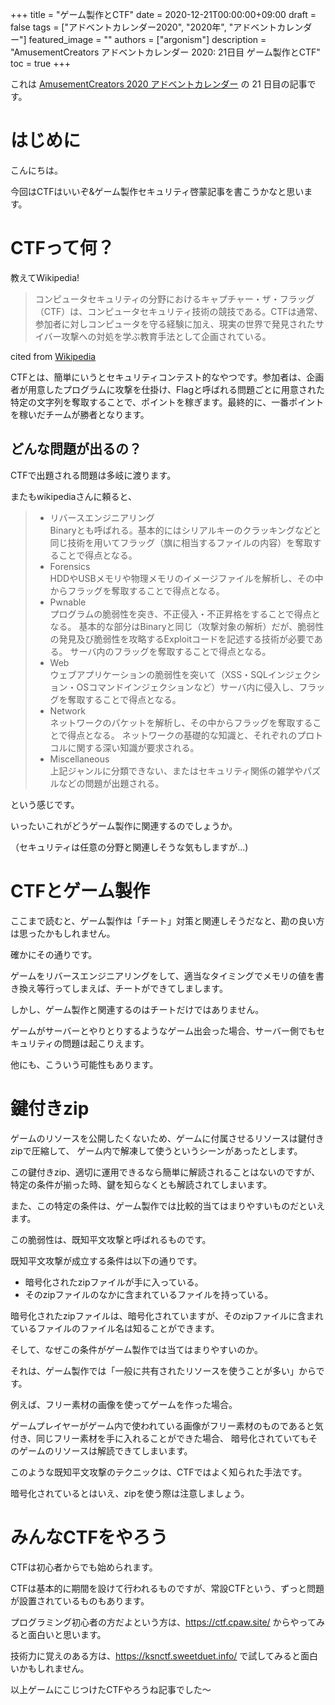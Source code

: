+++
title =  "ゲーム製作とCTF"
date = 2020-12-21T00:00:00+09:00
draft = false
tags = ["アドベントカレンダー2020", "2020年", "アドベントカレンダー"]
featured_image = ""
authors = ["argonism"]
description = "AmusementCreators アドベントカレンダー 2020: 21日目 ゲーム製作とCTF"
toc = true
+++

これは [AmusementCreators 2020 アドベントカレンダー](https://adventar.org/calendars/5400) の 21 日目の記事です。

# はじめに

こんにちは。

今回はCTFはいいぞ&ゲーム製作セキュリティ啓蒙記事を書こうかなと思います。

# CTFって何？

教えてWikipedia!

> コンピュータセキュリティの分野におけるキャプチャー・ザ・フラッグ（CTF）は、コンピュータセキュリティ技術の競技である。CTFは通常、参加者に対しコンピュータを守る経験に加え、現実の世界で発見されたサイバー攻撃への対処を学ぶ教育手法として企画されている。

cited from [Wikipedia](https://ja.wikipedia.org/wiki/%E3%82%AD%E3%83%A3%E3%83%97%E3%83%81%E3%83%A3%E3%83%BC%E3%83%BB%E3%82%B6%E3%83%BB%E3%83%95%E3%83%A9%E3%83%83%E3%82%B0#%E3%82%B3%E3%83%B3%E3%83%94%E3%83%A5%E3%83%BC%E3%82%BF%E3%82%BB%E3%82%AD%E3%83%A5%E3%83%AA%E3%83%86%E3%82%A3)

CTFとは、簡単にいうとセキュリティコンテスト的なやつです。参加者は、企画者が用意したプログラムに攻撃を仕掛け、Flagと呼ばれる問題ごとに用意された特定の文字列を奪取することで、ポイントを稼ぎます。最終的に、一番ポイントを稼いだチームが勝者となります。

## どんな問題が出るの？

CTFで出題される問題は多岐に渡ります。

またもwikipediaさんに頼ると、

> - リバースエンジニアリング<br>
Binaryとも呼ばれる。基本的にはシリアルキーのクラッキングなどと同じ技術を用いてフラッグ（旗に相当するファイルの内容）を奪取することで得点となる。<br>
> - Forensics<br>
HDDやUSBメモリや物理メモリのイメージファイルを解析し、その中からフラッグを奪取することで得点となる。<br>
> - Pwnable<br>
プログラムの脆弱性を突き、不正侵入・不正昇格をすることで得点となる。
基本的な部分はBinaryと同じ（攻撃対象の解析）だが、脆弱性の発見及び脆弱性を攻略するExploitコードを記述する技術が必要である。
サーバ内のフラッグを奪取することで得点となる。<br>
> - Web<br>
ウェブアプリケーションの脆弱性を突いて（XSS・SQLインジェクション・OSコマンドインジェクションなど）サーバ内に侵入し、フラッグを奪取することで得点となる。<br>
> - Network<br>
ネットワークのパケットを解析し、その中からフラッグを奪取することで得点となる。
ネットワークの基礎的な知識と、それぞれのプロトコルに関する深い知識が要求される。<br>
> - Miscellaneous<br>
上記ジャンルに分類できない、またはセキュリティ関係の雑学やパズルなどの問題が出題される。

という感じです。

いったいこれがどうゲーム製作に関連するのでしょうか。

（セキュリティは任意の分野と関連しそうな気もしますが...)

# CTFとゲーム製作

ここまで読むと、ゲーム製作は「チート」対策と関連しそうだなと、勘の良い方は思ったかもしれません。

確かにその通りです。

ゲームをリバースエンジニアリングをして、適当なタイミングでメモリの値を書き換え等行ってしまえば、チートができてしまします。


しかし、ゲーム製作と関連するのはチートだけではありません。

ゲームがサーバーとやりとりするようなゲーム出会った場合、サーバー側でもセキュリティの問題は起こりえます。

他にも、こういう可能性もあります。

# 鍵付きzip

ゲームのリソースを公開したくないため、ゲームに付属させるリソースは鍵付きzipで圧縮して、
ゲーム内で解凍して使うというシーンがあったとします。

この鍵付きzip、適切に運用できるなら簡単に解読されることはないのですが、
特定の条件が揃った時、鍵を知らなくとも解読されてしまいます。

また、この特定の条件は、ゲーム製作では比較的当てはまりやすいものだといえます。

この脆弱性は、既知平文攻撃と呼ばれるものです。

既知平文攻撃が成立する条件は以下の通りです。
* 暗号化されたzipファイルが手に入っている。
* そのzipファイルのなかに含まれているファイルを持っている。

暗号化されたzipファイルは、暗号化されていますが、そのzipファイルに含まれているファイルのファイル名は知ることができます。

そして、なぜこの条件がゲーム製作では当てはまりやすいのか。

それは、ゲーム製作では「一般に共有されたリソースを使うことが多い」からです。

例えば、フリー素材の画像を使ってゲームを作った場合。

ゲームプレイヤーがゲーム内で使われている画像がフリー素材のものであると気付き、同じフリー素材を手に入れることができた場合、
暗号化されていてもそのゲームのリソースは解読できてしまいます。

このような既知平文攻撃のテクニックは、CTFではよく知られた手法です。

暗号化されているとはいえ、zipを使う際は注意しましょう。


# みんなCTFをやろう

CTFは初心者からでも始められます。

CTFは基本的に期間を設けて行われるものですが、常設CTFという、ずっと問題が設置されているものもあります。

プログラミング初心者の方だよという方は、https://ctf.cpaw.site/ からやってみると面白いと思います。

技術力に覚えのある方は、https://ksnctf.sweetduet.info/ で試してみると面白いかもしれません。

以上ゲームにこじつけたCTFやろうね記事でした〜